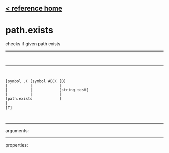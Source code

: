 [< reference home](index.html)
---

# path.exists


checks if given path exists

---

<br>


---


```


[symbol .( [symbol ABC( [B]
|          |            |
|          |            [string test]
|          |            |
[path.exists            ]
|
[T]

            
```

---
arguments:


---
properties:



